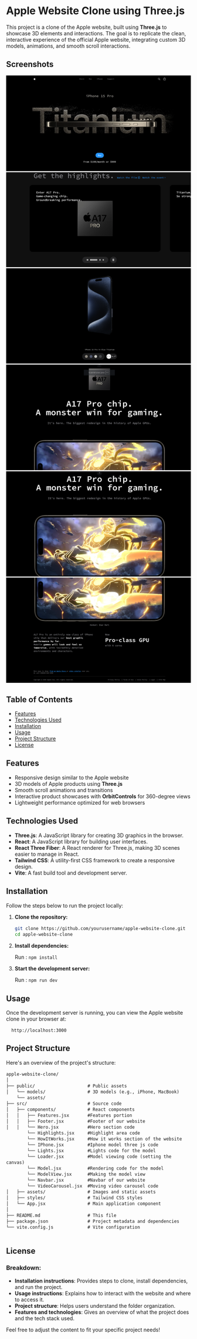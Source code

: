 # Apple Website Clone using Three.js

This project is a clone of the Apple website, built using **Three.js** to showcase 3D elements and interactions. The goal is to replicate the clean, interactive experience of the official Apple website, integrating custom 3D models, animations, and smooth scroll interactions.

## Screenshots

![alt text](/public/screenshots/pic1.png)
![alt text](/public/screenshots/pic2.png)
![alt text](/public/screenshots/pic3.png)
![alt text](/public/screenshots/pic4.png)
![alt text](/public/screenshots/pic5.png)
![alt text](/public/screenshots/pic6.png)



## Table of Contents

- [Features](#features)
- [Technologies Used](#technologies-used)
- [Installation](#installation)
- [Usage](#usage)
- [Project Structure](#project-structure)
- [License](#license)

## Features

- Responsive design similar to the Apple website
- 3D models of Apple products using **Three.js**
- Smooth scroll animations and transitions
- Interactive product showcases with **OrbitControls** for 360-degree views
- Lightweight performance optimized for web browsers

## Technologies Used

- **Three.js**: A JavaScript library for creating 3D graphics in the browser.
- **React**: A JavaScript library for building user interfaces.
- **React Three Fiber**: A React renderer for Three.js, making 3D scenes easier to manage in React.
- **Tailwind CSS**: A utility-first CSS framework to create a responsive design.
- **Vite**: A fast build tool and development server.

## Installation

Follow the steps below to run the project locally:

1. **Clone the repository:**

   ```bash
   git clone https://github.com/yourusername/apple-website-clone.git
   cd apple-website-clone
   ```

2. **Install dependencies:**

   Run :
   `npm install`

3. **Start the development server:**

   Run :
   `npm run dev`

## Usage

Once the development server is running, you can view the Apple website clone in your browser at:

```
  http://localhost:3000
```

## Project Structure

Here's an overview of the project's structure:

```
apple-website-clone/
│
├── public/                    # Public assets
│   └── models/                # 3D models (e.g., iPhone, MacBook)
    └── assets/
├── src/                       # Source code
│   ├── components/            # React components
│   │   ├── Features.jsx       #Features portion
│   │   ├── Footer.jsx         #Footer of our website
│   │   └── Hero.jsx           #Hero section code
        └── Highlights.jsx     #Highlight area code
        └── HowItWorks.jsx     #How it works section of the website
        └── IPhone.jsx         #Iphone model three js code
        └── Lights.jsx         #Lights code for the model
        └── Loader.jsx         #Model viewing code (setting the canvas)
        └── Model.jsx          #Rendering code for the model
        └── ModelView.jsx      #Making the model view
        └── Navbar.jsx         #Navbar of our website
        └── VideoCarousel.jsx  #Moving video carousel code
│   ├── assets/                # Images and static assets
│   ├── styles/                # Tailwind CSS styles
│   └── App.jsx                # Main application component
│
├── README.md                  # This file
├── package.json               # Project metadata and dependencies
└── vite.config.js             # Vite configuration


```

## License

### Breakdown:

- **Installation instructions**: Provides steps to clone, install dependencies, and run the project.
- **Usage instructions**: Explains how to interact with the website and where to access it.
- **Project structure**: Helps users understand the folder organization.
- **Features and technologies**: Gives an overview of what the project does and the tech stack used.

Feel free to adjust the content to fit your specific project needs!
